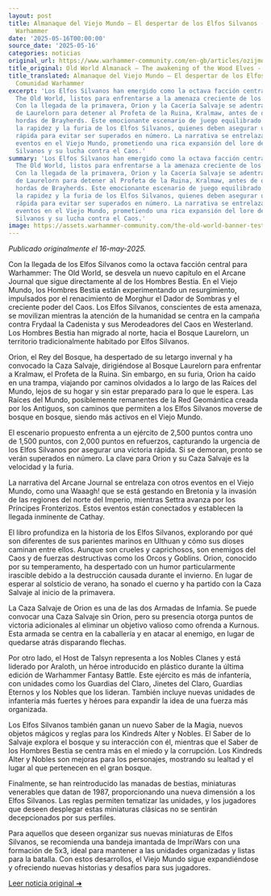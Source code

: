 ```yaml
---
layout: post
title: Almanaque del Viejo Mundo – El despertar de los Elfos Silvanos - Comunidad
  Warhammer
date: '2025-05-16T00:00:00'
source_date: '2025-05-16'
categories: noticias
original_url: https://www.warhammer-community.com/en-gb/articles/ozijmoha/old-world-almanack-the-awakening-of-the-wood-elves/
title_original: Old World Almanack – The awakening of the Wood Elves - Warhammer Community
title_translated: Almanaque del Viejo Mundo – El despertar de los Elfos Silvanos -
  Comunidad Warhammer
excerpt: 'Los Elfos Silvanos han emergido como la octava facción central en Warhammer:
  The Old World, listos para enfrentarse a la amenaza creciente de los Hombres Bestia.
  Con la llegada de la primavera, Orion y la Cacería Salvaje se adentran en el Bosque
  de Laurelorn para detener al Profeta de la Ruina, Kralmaw, antes de que una a las
  hordas de Brayherds. Este emocionante escenario de juego equilibrado pone a prueba
  la rapidez y la furia de los Elfos Silvanos, quienes deben asegurar una victoria
  rápida para evitar ser superados en número. La narrativa se entrelaza con otros
  eventos en el Viejo Mundo, prometiendo una rica expansión del lore de los Elfos
  Silvanos y su lucha contra el Caos.'
summary: 'Los Elfos Silvanos han emergido como la octava facción central en Warhammer:
  The Old World, listos para enfrentarse a la amenaza creciente de los Hombres Bestia.
  Con la llegada de la primavera, Orion y la Cacería Salvaje se adentran en el Bosque
  de Laurelorn para detener al Profeta de la Ruina, Kralmaw, antes de que una a las
  hordas de Brayherds. Este emocionante escenario de juego equilibrado pone a prueba
  la rapidez y la furia de los Elfos Silvanos, quienes deben asegurar una victoria
  rápida para evitar ser superados en número. La narrativa se entrelaza con otros
  eventos en el Viejo Mundo, prometiendo una rica expansión del lore de los Elfos
  Silvanos y su lucha contra el Caos.'
image: https://assets.warhammer-community.com/the-old-world-banner-test.jpg
---
```


*Publicado originalmente el 16-may-2025.*


Con la llegada de los Elfos Silvanos como la octava facción central para Warhammer: The Old World, se desvela un nuevo capítulo en el Arcane Journal que sigue directamente al de los Hombres Bestia. En el Viejo Mundo, los Hombres Bestia están experimentando un resurgimiento, impulsados por el renacimiento de Morghur el Dador de Sombras y el creciente poder del Caos. Los Elfos Silvanos, conscientes de esta amenaza, se movilizan mientras la atención de la humanidad se centra en la campaña contra Frydaal la Cadenista y sus Merodeadores del Caos en Westerland. Los Hombres Bestia han migrado al norte, hacia el Bosque Laurelorn, un territorio tradicionalmente habitado por Elfos Silvanos.

Orion, el Rey del Bosque, ha despertado de su letargo invernal y ha convocado la Caza Salvaje, dirigiéndose al Bosque Laurelorn para enfrentar a Kralmaw, el Profeta de la Ruina. Sin embargo, en su furia, Orion ha caído en una trampa, viajando por caminos olvidados a lo largo de las Raíces del Mundo, lejos de su hogar y sin estar preparado para lo que le espera. Las Raíces del Mundo, posiblemente remanentes de la Red Geomántica creada por los Antiguos, son caminos que permiten a los Elfos Silvanos moverse de bosque en bosque, siendo más activos en el Viejo Mundo.

El escenario propuesto enfrenta a un ejército de 2,500 puntos contra uno de 1,500 puntos, con 2,000 puntos en refuerzos, capturando la urgencia de los Elfos Silvanos por asegurar una victoria rápida. Si se demoran, pronto se verán superados en número. La clave para Orion y su Caza Salvaje es la velocidad y la furia.

La narrativa del Arcane Journal se entrelaza con otros eventos en el Viejo Mundo, como una Waaagh! que se está gestando en Bretonia y la invasión de las regiones del norte del Imperio, mientras Settra avanza por los Príncipes Fronterizos. Estos eventos están conectados y establecen la llegada inminente de Cathay.

El libro profundiza en la historia de los Elfos Silvanos, explorando por qué son diferentes de sus parientes marinos en Ulthuan y cómo sus dioses caminan entre ellos. Aunque son crueles y caprichosos, son enemigos del Caos y de fuerzas destructivas como los Orcos y Goblins. Orion, conocido por su temperamento, ha despertado con un humor particularmente irascible debido a la destrucción causada durante el invierno. En lugar de esperar al solsticio de verano, ha sonado el cuerno y ha partido con la Caza Salvaje al inicio de la primavera.

La Caza Salvaje de Orion es una de las dos Armadas de Infamia. Se puede convocar una Caza Salvaje sin Orion, pero su presencia otorga puntos de victoria adicionales al eliminar un objetivo valioso como ofrenda a Kurnous. Esta armada se centra en la caballería y en atacar al enemigo, en lugar de quedarse atrás disparando flechas.

Por otro lado, el Host de Talsyn representa a los Nobles Clanes y está liderado por Araloth, un héroe introducido en plástico durante la última edición de Warhammer Fantasy Battle. Este ejército es más de infantería, con unidades como los Guardias del Claro, Jinetes del Claro, Guardias Eternos y los Nobles que los lideran. También incluye nuevas unidades de infantería más fuertes y héroes para expandir la idea de una fuerza más organizada.

Los Elfos Silvanos también ganan un nuevo Saber de la Magia, nuevos objetos mágicos y reglas para los Kindreds Alter y Nobles. El Saber de lo Salvaje explora el bosque y su interacción con él, mientras que el Saber de los Hombres Bestia se centra más en el miedo y la corrupción. Los Kindreds Alter y Nobles son mejoras para los personajes, mostrando su lealtad y el lugar al que pertenecen en el gran bosque.

Finalmente, se han reintroducido las manadas de bestias, miniaturas venerables que datan de 1987, proporcionando una nueva dimensión a los Elfos Silvanos. Las reglas permiten tematizar las unidades, y los jugadores que deseen desplegar estas miniaturas clásicas no se sentirán decepcionados por sus perfiles.

Para aquellos que deseen organizar sus nuevas miniaturas de Elfos Silvanos, se recomienda una bandeja imantada de ImpriWars con una formación de 5x3, ideal para mantener a las unidades organizadas y listas para la batalla. Con estos desarrollos, el Viejo Mundo sigue expandiéndose y ofreciendo nuevas historias y desafíos para sus jugadores.


[Leer noticia original ➜](https://www.warhammer-community.com/en-gb/articles/ozijmoha/old-world-almanack-the-awakening-of-the-wood-elves/)